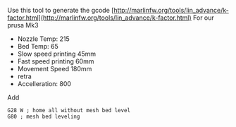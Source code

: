 
Use this tool to generate the gcode
[http://marlinfw.org/tools/lin_advance/k-factor.html](http://marlinfw.org/tools/lin_advance/k-factor.html)
For our prusa Mk3

 - Nozzle Temp: 215
 - Bed Temp: 65
 - Slow speed printing 45mm
 - Fast speed printing 60mm
 - Movement Speed 180mm
 - retra
 - Accelleration: 800

Add 
```
G28 W ; home all without mesh bed level
G80 ; mesh bed leveling
```

<!--stackedit_data:
eyJoaXN0b3J5IjpbMTg0MjI0MDQ4LDk4MDY4NjA5MCwtMjAzNT
E5Njg2XX0=
-->
